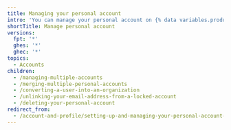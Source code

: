 ```yaml
---
title: Managing your personal account
intro: 'You can manage your personal account on {% data variables.product.github %}. For example, you can {% ifversion fpt or ghec %}manage multiple accounts, {% endif %}convert an account to an organization, or delete an account.'
shortTitle: Manage personal account
versions:
  fpt: '*'
  ghes: '*'
  ghec: '*'
topics:
  - Accounts
children:
  - /managing-multiple-accounts
  - /merging-multiple-personal-accounts
  - /converting-a-user-into-an-organization
  - /unlinking-your-email-address-from-a-locked-account
  - /deleting-your-personal-account
redirect_from:
  - /account-and-profile/setting-up-and-managing-your-personal-account-on-github/managing-your-personal-account
---
```


